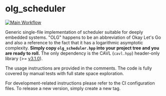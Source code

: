 # olg_scheduler

[![Main Workflow](https://github.com/serges147/embedded_scheduler/actions/workflows/main.yml/badge.svg)](https://github.com/serges147/embedded_scheduler/actions/workflows/main.yml)

Generic single-file implementation of scheduler suitable for deeply embedded systems.
"OLG" happens to be an abbreviation of Okay Let's Go
and also a reference to the fact that it has a logarithmic asymptotic complexity.
**Simply copy `olg_scheduler.hpp` into your project tree and you are ready to roll.**
The only dependency is the CAVL (`cavl.hpp`) header-only library
(>= [v3.1.0](https://github.com/pavel-kirienko/cavl/tree/3.1.0)).

The usage instructions are provided in the comments.
The code is fully covered by manual tests with full state space exploration.

For development-related instructions please refer to the CI configuration files.
To release a new version, simply create a new tag.
